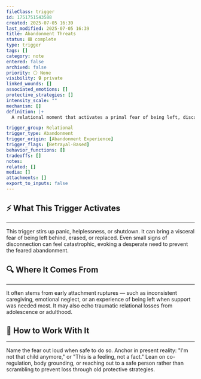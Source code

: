 ```yaml
---
fileClass: trigger
id: 1751751543588
created: 2025-07-05 16:39
last_modified: 2025-07-05 16:39
title: Abandonment Threats
status: 🟩 complete
type: trigger
tags: []
category: note
entered: false
archived: false
priority: ⚪ None
visibility: 🔒 private
linked_wounds: []
associated_emotions: []
protective_strategies: []
intensity_scale: ""
mechanism: []
definition: |+
  A relational moment that activates a primal fear of being left, discarded, or emotionally cut off — even when no explicit abandonment occurs. Often tied to earlier loss or inconsistency.

trigger_group: Relational
trigger_type: Abandonment
trigger_origin: [Abandonment Experience]
trigger_flags: [Betrayal-Based]
behavior_functions: []
tradeoffs: []
notes: 
related: []
media: []
attachments: []
export_to_inputs: false
---
```


## ⚡ What This Trigger Activates
---
This trigger stirs up panic, helplessness, or shutdown. It can bring a visceral fear of being left behind, erased, or replaced. Even small signs of disconnection can feel catastrophic, evoking a desperate need to prevent the feared abandonment.

## 🔍 Where It Comes From
---
It often stems from early attachment ruptures — such as inconsistent caregiving, emotional neglect, or an experience of being left when support was needed most. It may also echo traumatic relational losses from adolescence or adulthood.

## 🧭 How to Work With It
---
Name the fear out loud when safe to do so. Anchor in present reality: "I'm not that child anymore," or "This is a feeling, not a fact." Lean on co-regulation, body grounding, or reaching out to a safe person rather than scrambling to prevent loss through old protective strategies.
